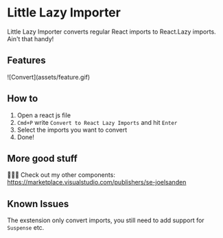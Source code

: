 # Little Lazy Importer

Little Lazy Importer converts regular React imports to React.Lazy imports. Ain't that handy!

## Features

\!\[Convert\]\(assets/feature.gif\)

## How to

1. Open a react js file
2. `Cmd+P` write `Convert to React Lazy Imports` and hit `Enter`
3. Select the imports you want to convert
4. Done!

## More good stuff

🚀🚀🚀 Check out my other components: https://marketplace.visualstudio.com/publishers/se-joelsanden


## Known Issues

The exstension only convert imports, you still need to add support for `Suspense` etc.
